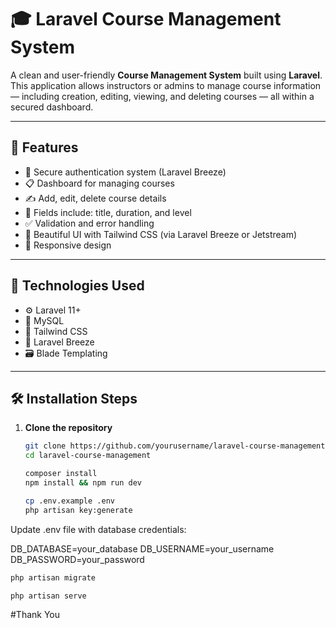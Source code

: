 # 🎓 Laravel Course Management System

A clean and user-friendly **Course Management System** built using **Laravel**. This application allows instructors or admins to manage course information — including creation, editing, viewing, and deleting courses — all within a secured dashboard.

---

## 📌 Features

- 🔐 Secure authentication system (Laravel Breeze)
- 📋 Dashboard for managing courses
- ✍️ Add, edit, delete course details
- 🧾 Fields include: title, duration, and level
- ✅ Validation and error handling
- 🎨 Beautiful UI with Tailwind CSS (via Laravel Breeze or Jetstream)
- 📱 Responsive design

---

## 🚀 Technologies Used

- ⚙️ Laravel 11+
- 💾 MySQL
- 🎨 Tailwind CSS
- 🧰 Laravel Breeze 
- 🗃️ Blade Templating

---

## 🛠️ Installation Steps

1. **Clone the repository**

   ```bash
   git clone https://github.com/yourusername/laravel-course-management.git
   cd laravel-course-management
   ```
   ```bash
   composer install
   npm install && npm run dev
   ```
   ```bash
   cp .env.example .env
   php artisan key:generate
   ```

Update .env file with database credentials:

DB_DATABASE=your_database
DB_USERNAME=your_username
DB_PASSWORD=your_password

```bash
php artisan migrate
```

```bash
php artisan serve
```

#Thank You

